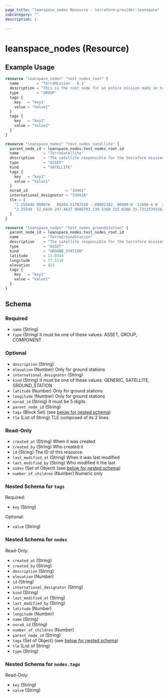 ```yaml
---
page_title: "leanspace_nodes Resource - terraform-provider-leanspace"
subcategory: ""
description: |-
  
---
```


# leanspace_nodes (Resource)



## Example Usage

```terraform
resource "leanspace_nodes" "test_nodes_root" {
  name        = "TerraMission - 0.1"
  description = "This is the root node for an entire mission made in terraform!"
  type        = "GROUP"
  tags {
    key   = "key1"
    value = "Value1"
  }
  tags {
    key   = "key2"
    value = "Value2"
  }
}

resource "leanspace_nodes" "test_nodes_satellite" {
  parent_node_id = leanspace_nodes.test_nodes_root.id
  name           = "TerraSatellite"
  description    = "The satellite responsible for the terraform mission."
  type           = "ASSET"
  kind           = "SATELLITE"
  tags {
    key   = "key1"
    value = "Value1"
  }
  norad_id                 = "33462"
  international_designator = "33462A"
  tle = [
    "1 25544U 98067A   08264.51782528 -.00002182  00000-0 -11606-4 0  2927",
    "2 25544  51.6416 247.4627 0006703 130.5360 325.0288 15.72125391563537"
  ]
}

resource "leanspace_nodes" "test_nodes_groundstation" {
  parent_node_id = leanspace_nodes.test_nodes_root.id
  name           = "TerraGroundStation"
  description    = "The satellite responsible for the terraform mission."
  type           = "ASSET"
  kind           = "GROUND_STATION"
  latitude       = 13.0344
  longitude      = 77.5116
  elevation      = 823
  tags {
    key   = "key1"
    value = "Value1"
  }
}
```

<!-- schema generated by tfplugindocs -->
## Schema

### Required

- `name` (String)
- `type` (String) it must be one of these values: ASSET, GROUP, COMPONENT

### Optional

- `description` (String)
- `elevation` (Number) Only for ground stations
- `international_designator` (String)
- `kind` (String) it must be one of these values: GENERIC, SATELLITE, GROUND_STATION
- `latitude` (Number) Only for ground stations
- `longitude` (Number) Only for ground stations
- `norad_id` (String) It must be 5 digits.
- `parent_node_id` (String)
- `tags` (Block Set) (see [below for nested schema](#nestedblock--tags))
- `tle` (List of String) TLE composed of its 2 lines.

### Read-Only

- `created_at` (String) When it was created
- `created_by` (String) Who created it
- `id` (String) The ID of this resource.
- `last_modified_at` (String) When it was last modified
- `last_modified_by` (String) Who modified it the last
- `nodes` (Set of Object) (see [below for nested schema](#nestedatt--nodes))
- `number_of_children` (Number) Numeric only

<a id="nestedblock--tags"></a>
### Nested Schema for `tags`

Required:

- `key` (String)

Optional:

- `value` (String)


<a id="nestedatt--nodes"></a>
### Nested Schema for `nodes`

Read-Only:

- `created_at` (String)
- `created_by` (String)
- `description` (String)
- `elevation` (Number)
- `id` (String)
- `international_designator` (String)
- `kind` (String)
- `last_modified_at` (String)
- `last_modified_by` (String)
- `latitude` (Number)
- `longitude` (Number)
- `name` (String)
- `norad_id` (String)
- `number_of_children` (Number)
- `parent_node_id` (String)
- `tags` (Set of Object) (see [below for nested schema](#nestedobjatt--nodes--tags))
- `tle` (List of String)
- `type` (String)

<a id="nestedobjatt--nodes--tags"></a>
### Nested Schema for `nodes.tags`

Read-Only:

- `key` (String)
- `value` (String)
